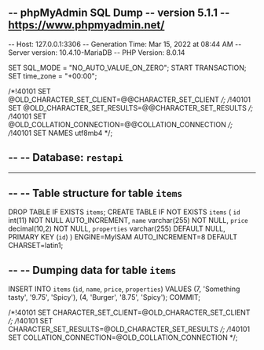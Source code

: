 -- phpMyAdmin SQL Dump
-- version 5.1.1
-- https://www.phpmyadmin.net/
--
-- Host: 127.0.0.1:3306
-- Generation Time: Mar 15, 2022 at 08:44 AM
-- Server version: 10.4.10-MariaDB
-- PHP Version: 8.0.14

SET SQL_MODE = "NO_AUTO_VALUE_ON_ZERO";
START TRANSACTION;
SET time_zone = "+00:00";


/*!40101 SET @OLD_CHARACTER_SET_CLIENT=@@CHARACTER_SET_CLIENT */;
/*!40101 SET @OLD_CHARACTER_SET_RESULTS=@@CHARACTER_SET_RESULTS */;
/*!40101 SET @OLD_COLLATION_CONNECTION=@@COLLATION_CONNECTION */;
/*!40101 SET NAMES utf8mb4 */;

--
-- Database: `restapi`
--

-- --------------------------------------------------------

--
-- Table structure for table `items`
--

DROP TABLE IF EXISTS `items`;
CREATE TABLE IF NOT EXISTS `items` (
  `id` int(11) NOT NULL AUTO_INCREMENT,
  `name` varchar(255) NOT NULL,
  `price` decimal(10,2) NOT NULL,
  `properties` varchar(255) DEFAULT NULL,
  PRIMARY KEY (`id`)
) ENGINE=MyISAM AUTO_INCREMENT=8 DEFAULT CHARSET=latin1;

--
-- Dumping data for table `items`
--

INSERT INTO `items` (`id`, `name`, `price`, `properties`) VALUES
(7, 'Something tasty', '9.75', 'Spicy'),
(4, 'Burger', '8.75', 'Spicy');
COMMIT;

/*!40101 SET CHARACTER_SET_CLIENT=@OLD_CHARACTER_SET_CLIENT */;
/*!40101 SET CHARACTER_SET_RESULTS=@OLD_CHARACTER_SET_RESULTS */;
/*!40101 SET COLLATION_CONNECTION=@OLD_COLLATION_CONNECTION */;
